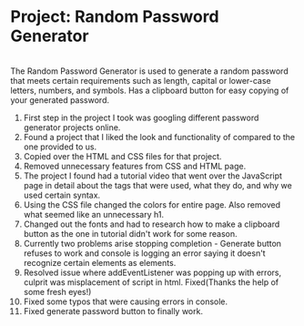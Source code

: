 <h1>Project: Random Password Generator</h1>
<br>
The Random Password Generator is used to generate a random password that meets certain requirements such as length, capital or lower-case letters, numbers, and symbols. Has a clipboard button for easy copying of your generated password.



<ol>
    <li>First step in the project I took was googling different password generator projects online.</li>
    <li>Found a project that I liked the look and functionality of compared to the one provided to us.</li>
    <li>Copied over the HTML and CSS files for that project.</li>
    <li>Removed unnecessary features from CSS and HTML page.</li>
    <li>The project I found had a tutorial video that went over the JavaScript page in detail about the tags that were used, what they do, and why we used certain syntax.</li>
    <li>Using the CSS file changed the colors for entire page. Also removed what seemed like an unnecessary h1.</li>
    <li>Changed out the fonts and had to research how to make a clipboard button as the one in tutorial didn't work for some reason.</li>
    <li>Currently two problems arise stopping completion - Generate button refuses to work and console is logging an error saying it doesn't recognize certain elements as elements.</li>
    <li>Resolved issue where addEventListener was popping up with errors, culprit was misplacement of script in html. Fixed(Thanks the help of some fresh eyes!)</li>
    <li>Fixed some typos that were causing errors in console.</li>
    <li>Fixed generate password button to finally work.</li>

</ol>

